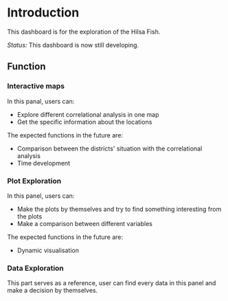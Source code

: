 Introduction
=======================

This dashboard is for the exploration of the Hilsa Fish. 

_Status:_ This dashboard is now still developing. 



## Function

### Interactive maps

In this panal, users can:

* Explore different correlational analysis in one map
* Get the specific information about the locations

The expected functions in the future are:

* Comparison between the districts' situation with the correlational analysis
* Time development

### Plot Exploration

In this panel, users can:

* Make the plots by themselves and try to find something interesting from the plots
* Make a comparison between different variables

The expected functions in the future are:

* Dynamic visualisation 

### Data Exploration

This part serves as a reference, user can find every data in this panel and make a decision by themselves. 

